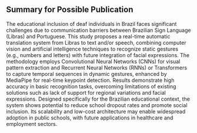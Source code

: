 ## Summary for Possible Publication

The educational inclusion of deaf individuals in Brazil faces significant challenges due to communication barriers between Brazilian Sign Language (Libras) and Portuguese. This study proposes a real-time automatic translation system from Libras to text and/or speech, combining computer vision and artificial intelligence techniques to recognize static gestures (e.g., numbers and letters) with future integration of facial expressions. The methodology employs Convolutional Neural Networks (CNNs) for visual pattern extraction and Recurrent Neural Networks (RNNs) or Transformers to capture temporal sequences in dynamic gestures, enhanced by MediaPipe for real-time keypoint detection. Results demonstrate high accuracy in basic recognition tasks, overcoming limitations of existing solutions such as lack of support for regional variations and facial expressions. Designed specifically for the Brazilian educational context, the system shows potential to reduce school dropout rates and promote social inclusion. Its scalability and low-cost architecture may enable widespread adoption in public schools, with future applications in healthcare and employment sectors.